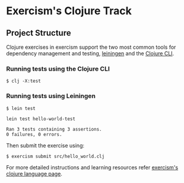 # Exercism's Clojure Track

## Project Structure

Clojure exercises in exercism support the two most common tools for dependency management and testing, [leiningen](http://leiningen.org/) and the [Clojure CLI](https://clojure.org/guides/deps_and_cli).

### Running tests using the Clojure CLI

```
$ clj -X:test
```

### Running tests using Leiningen

```
$ lein test

lein test hello-world-test

Ran 3 tests containing 3 assertions.
0 failures, 0 errors.
```

Then submit the exercise using:

```
$ exercism submit src/hello_world.clj
```

For more detailed instructions and learning resources refer [exercism's clojure language page](http://exercism.org/languages/clojure).
